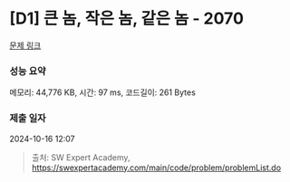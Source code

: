 # [D1] 큰 놈, 작은 놈, 같은 놈 - 2070 

[문제 링크](https://swexpertacademy.com/main/code/problem/problemDetail.do?contestProbId=AV5QQ6qqA40DFAUq) 

### 성능 요약

메모리: 44,776 KB, 시간: 97 ms, 코드길이: 261 Bytes

### 제출 일자

2024-10-16 12:07



> 출처: SW Expert Academy, https://swexpertacademy.com/main/code/problem/problemList.do